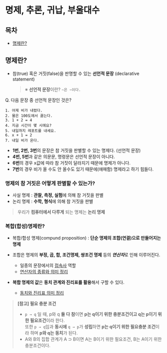 # 명제, 추론, 귀납, 부울대수

## 목차

- [명제란?](#명제란?)

## 명제란?

- 참(true) 혹은 거짓(false)을 판명할 수 있는 **선언적 문장** (declarative statement)

  > ※ **선언적 문장**이란? `~은 ~이다.`

Q. 다음 문장 중 선언적 문장인 것은?

```
1. 어제 비가 내렸다.
2. 물은 100도에서 끓는다.
3. 1 + 2 = 4
4. 지금 시간이 몇 시에요?
5. 내일까지 레포트를 내세요.
6. x + 1 = 2
7. 내일 비가 온다.
```

- **1번, 2번, 3번**의 문장은 참 거짓을 판별할 수 있는 명제다. (선언적 문장)
- **4번, 5번**과 같은 의문문, 명령문은 선언적 문장이 아니다.
- **6번**의 경우 x값에 따라 참 거짓이 달라지기 때문에 명제가 아니다.
- **7번**의 경우 비가 올 수도 안 올수도 있기 때문에(애매함) 명제라고 하기 힘들다.


### 명제의 참 거짓은 어떻게 판별할 수 있는가?

- 사실 명제 : **관찰, 측정, 실험**에 의해 참 거짓을 판별
- 논리 명제 : **수학, 형식**에 의해 참 거짓을 판별

> 우리가 **컴퓨터에서 다루게** 되는 명제는 **논리 명제**

### 복합(합성)명제란?

- 복합/합성 명제(compund proposition) : **단순 명제의 조합(연결)으로 만들어지는 명제**
- 조합은 명제의 **부정, 곱, 합, 조건명제, 쌍조건 명제** 등의 ***연산자***로 인해 이루어진다.
  - 일종의 문장에서의 <u>접속사</u> 역할
  - [연산자의 종류와 의미 정리](이산수학_기초.md#2강-명제와-연산자)

- **복합 명제의 값**은 **동치 관계와 진리표를 활용**해서 구할 수 있다.
  - [동치와 진리표 의미 정리](이산수학_기초.md#3강-역-이-대우)

> **[참고] 필요 충분 조건** 
>
> - `p → q` 일 때, p와 q **둘 다 참**이면 **p는 q이기 위한 충분조건이고 q는 p이기 위한 필요조건**이라 한다.<br/>
>   또한 `p → q`임과 **동시에** `q → p`가 **성립**하면 **p는 q이기 위한 필요충분 조건**이라 하며 **p와 q는 동치**가 된다.
> - A와 B의 집합 관계가 A ⊃ B이면 A는 B이기 위한 필요조건, B는 A이기 위한 충분조건이다.

